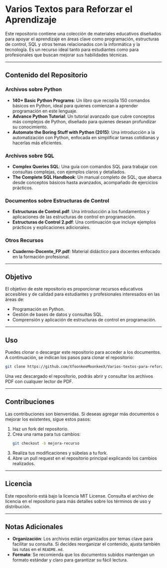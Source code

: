 # Varios Textos para Reforzar el Aprendizaje

Este repositorio contiene una colección de materiales educativos diseñados para apoyar el aprendizaje en áreas clave como programación, estructuras de control, SQL y otros temas relacionados con la informática y la tecnología. Es un recurso ideal tanto para estudiantes como para profesionales que buscan mejorar sus habilidades técnicas.

---

## Contenido del Repositorio

### Archivos sobre Python

- **140+ Basic Python Programs**: Un libro que recopila 150 comandos básicos en Python, ideal para quienes comienzan a aprender programación en este lenguaje.
- **Advance Python Tutorial**: Un tutorial avanzado que cubre conceptos más complejos de Python, diseñado para quienes desean profundizar su conocimiento.
- **Automate the Boring Stuff with Python (2015)**: Una introducción a la automatización con Python, enfocada en simplificar tareas cotidianas y hacerlas más eficientes.

### Archivos sobre SQL

- **Complex Queries SQL**: Una guía con comandos SQL para trabajar con consultas complejas, con ejemplos claros y detallados.
- **The Complete SQL Handbook**: Un manual completo de SQL, que abarca desde conceptos básicos hasta avanzados, acompañado de ejercicios prácticos.

### Documentos sobre Estructuras de Control

- **Estructuras de Control.pdf**: Una introducción a los fundamentos y aplicaciones de las estructuras de control en programación.
- **Estructuras de Control 2.pdf**: Una continuación que incluye ejemplos prácticos y explicaciones adicionales.

### Otros Recursos

- **Cuaderno-Docente_FP.pdf**: Material didáctico para docentes enfocado en la formación profesional.

---

## Objetivo

El objetivo de este repositorio es proporcionar recursos educativos accesibles y de calidad para estudiantes y profesionales interesados en las áreas de:

- Programación en Python.
- Gestión de bases de datos y consultas SQL.
- Comprensión y aplicación de estructuras de control en programación.

---

## Uso

Puedes clonar o descargar este repositorio para acceder a los documentos. A continuación, se indican los pasos para clonar el repositorio:

```bash
git clone https://github.com/XfoonkeeMoonkeeX/Varios-textos-para-reforzar-aprendizaje.git
```

Una vez descargado el repositorio, podrás abrir y consultar los archivos PDF con cualquier lector de PDF.

---

## Contribuciones

Las contribuciones son bienvenidas. Si deseas agregar más documentos o mejorar los existentes, sigue estos pasos:

1. Haz un fork del repositorio.
2. Crea una rama para tus cambios:
   ```bash
   git checkout -b mejora-recurso
   ```
3. Realiza tus modificaciones y súbelas a tu fork.
4. Abre un pull request en el repositorio principal explicando los cambios realizados.

---

## Licencia

Este repositorio está bajo la licencia MIT License. Consulta el archivo de licencia en el repositorio para más detalles sobre los términos de uso y distribución.

---

## Notas Adicionales

- **Organización**: Los archivos están organizados por temas clave para facilitar su consulta. Si decides reorganizar el contenido, ajusta también las rutas en el `README.md`.
- **Formato**: Se recomienda que los documentos subidos mantengan un formato estándar y claro para garantizar su fácil lectura.
